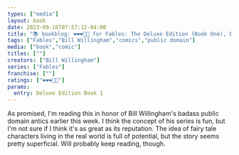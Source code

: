 ```yaml
---
types: ["media"]
layout: book
date: 2023-09-16T07:57:12-04:00
title: "📚 bookblog: ❤️❤️❤️🖤🖤 for Fables: The Deluxe Edition (Book One), by Bill Willingham"
tags: ["Fables","Bill Willingham","comics","public domain"]
media: ["book","comic"]
titles: [""]
creators: ["Bill Willingham"]
series: ["Fables"]
franchise: [""]
ratings: ["❤️❤️❤️🖤🖤"]
params:
  entry: Deluxe Edition Book 1
---
```

As promised, I'm reading this in honor of Bill Willingham's badass public domain antics earlier this week. I think the concept of his series is fun, but I'm not sure if I think it's as great as its reputation. The idea of fairy tale characters living in the real world is full of potential, but the story seems pretty superficial. Will probably keep reading, though.

